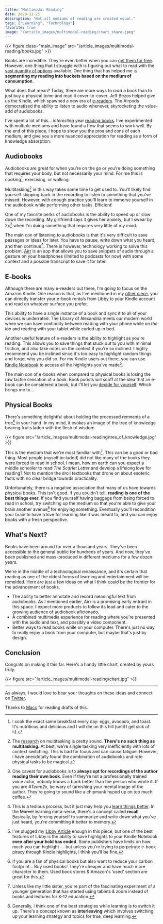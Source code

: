 ```yaml
---
title: "Multimodal Reading"
date: 2020-11-25
description: "Not all mediums of reading are created equal."
tags: ["Learning", "Technology"]
favorite: true
image: "/article_images/multimodal-reading/chart_share.jpeg"
---
```


{{< figure class="main_image" src="/article_images/multimodal-reading/books.jpg" >}}

Books are incredible. They're even better when you can [get them for free](/writing/libby/). However, one thing that I struggle with is figuring out what to read with the [vast quantity of options](https://www.theifod.com/how-many-new-books-are-published-each-year-and-other-related-books-facts/) available. One thing that has helped me is **segmenting my reading into buckets based on the medium of consumption**.

What does that mean? Today, there are more ways to *read* a book than to just buy a physical tome and read it cover-to-cover. Jeff Bezos helped give us the Kindle, which spawned a new era of [e-readers](https://goodereader.com/blog/electronic-readers/the-tale-of-rocketbook-the-very-first-e-reader). The Airpods [democratized](https://julian.digital/2020/04/19/airpods-as-a-platform/) the ability to listen to audio whenever, skyrocketing the value-add of audiobooks.

I've spent a lot of this... *interesting* year [reading books](https://www.goodreads.com/user_challenges/21020992). I've experimented with multiple mediums and have found a flow that seems to work well. By the end of this piece, I hope to show you the pros and cons of each medium, and give you a more nuanced appreciation for reading as a form of knowledge absorption.

## Audiobooks

Audiobooks are great for when you're on the go or you're doing something that requires your body, but not necessarily your mind. For me this is cooking[^1], exercising, or walking.

Multitasking[^2] in this way takes some time to get used to. You'll likely find yourself skipping back in the recording to listen to something that you've missed. However, with enough practice you'll learn to immerse yourself in the audiobook while performing other tasks. Efficient!

One of my favorite perks of audiobooks is the ability to speed up or slow down the recording. My girlfriend says it gives her anxiety, but I swear by 2x[^3] when I'm doing something that requires very little of my mind.

The main con of listening to audiobooks is that it's very difficult to save passages or ideas for later. You have to pause, write down what you heard, and then continue[^4]. There is however, technology working to solve this problem. [Airr](https://www.airr.io/) is an app that allows you to save snippets of audio through a gesture on your headphones (limited to podcasts for now) with some context and a possibe transcript to save it for later.

## E-books

Although there are many e-readers out there, I'm going to focus on the Amazon Kindle. One reason is that, as I've mentioned in my [other piece](/writing/libby/), you can directly transfer your e-book rentals from Libby to your Kindle account and read on whatever surface you prefer.

This ability to have a single instance of a book and sync it to all of your devices is underrated. The Library of Alexandria meets our modern world when we can have continuity between reading with your phone while on *the loo* and reading with your tablet while curled up in bed.

Another useful feature of e-readers is the ability to highlight as you're reading. This allows you to save things that stuck out to you with minimal friction, and also take notes on the context if you're so inclined. I highly recommend you be inclined since it's too easy to highlight random things and forget why you did so. For my Kindle users out there, you can use [Kindle Notebook](https://read.amazon.com/notebook) to access all the highlights you've made[^5].

The main con of e-books when compared to physical books is losing the raw tactile sensation of a *book*. Book purists will scoff at the idea that an e-book can be considered a book, but I'll let you [decide for yourself](https://devicebar.com/ebooks-vs-books-pros-and-cons/2041/). Which brings me to...

## Physical Books

There's something delightful about holding the processed remnants of a tree[^6] in your hand. In my mind, it evokes an image of the tree of knowledge bearing fruits laden with the flesh of wisdom.

{{< figure src="/article_images/multimodal-reading/tree_of_knowledge.jpg" >}}

This is the medium that we're most familiar with[^7]. This can be a good or bad thing. Most people (myself included) did not like many of the books they were forced to read in school. I mean, how on earth can you expect a middle schooler to read _The Scarlet Letter_ and develop a lifelong love for reading? Not to mention the droll textbooks that drone on about esoteric facts with no clear bridge towards practicality.

Unfortunately, there is a negative association that many of us have towards physical books. This isn't good. If you couldn't tell, **reading is one of the best things ever**. If you find yourself having baggage from being forced to read in school, try switching up the medium so that you're able to give your brain another avenue[^8] for enjoying something. Eventually you'll recondition your brain to have a love for learning like it was meant to, and you can enjoy books with a fresh perspective.

## What's Next?

Books have been around for over a thousand years. They've been accessible to the general public for hundreds of years. And now, they've been published and mass-produced in different mediums for a few dozen years.

We're in the middle of a technological renaissance, and it's certain that reading as one of the oldest forms of learning and entertainment will be remolded. Here are just a few ideas on what I think could be the frontier for the advancement of books.

- The ability to better annotate and record meaningful text from audiobooks. As I mentioned earlier, Airr is a promising early entrant in this space. I expect more products to follow its lead and cater to the growing audience of audiobook aficionado.
- A combined multimedia experience for reading where you're presented with the audio and text, and possibly a video component.
- Better ways to read books while on your computer. There's just no way to really enjoy a book from your computer, but maybe that's just by design.

## Conclusion

Congrats on making it this far. Here's a handy little chart, created by yours truly.

{{< figure src="/article_images/multimodal-reading/chart.jpg" >}}

---

As always, I would love to hear your thoughts on these ideas and connect on [Twitter](https://twitter.com/nikhilthota/status/1332338653096521729).

Thanks to [Macc](https://littlecurrywurst.com) for reading drafts of this.

[^1]: I cook the exact same breakfast every day: eggs, avocado, and toast. It's nutritious and delicious and I will die on this hill (until I get sick of it).

[^2]: The [research](https://www.apa.org/research/action/multitask) on multitasking is pretty sound. **There's no such thing as multitasking**. At best, we're single tasking very inefficiently with lots of context switching. This is bad for focus and can cause fatigue. However, I have anecdotally found the combination of audiobooks and rote physical tasks to be magical.

[^3]: One caveat for audiobooks is to **always opt for recordings of the author reading their own book**. Even if they're not a professionally trained voice actor, nobody knows a book better than the person who wrote it. If you are *#Team2x*, be wary of tarnishing your mental image of the author. They're going to sound like a chipmunk hyped up on too much coffee.

[^4]: This is a tedious process, but it just may help you [learn things better](https://en.wikipedia.org/wiki/Active_recall). In the ~~Marvel~~ learning meta-verse, there's a concept called **recall**. Basically, by forcing yourself to summarize and write down what you've just heard, you're committing it better to memory.

[^5]: I've plugged my [Libby Article](/writing/libby/) enough in this piece, but one of the best features of Libby is the ability to save highlights to your Kindle Notebook **even after your hold has ended**. Some publishers have limits on how much you can highlight — but unless you're trying to perpetrate e-book piracy through Kindle highlights, I think you'll be fine.

[^6]: If you are a fan of physical books but also want to reduce your carbon footprint... Buy used books! They're cheaper and have much more character to them. Used book stores & Amazon's 'used' section are great for this.

[^7]: Unless like my little sister, you're part of the fascinating experiment of a younger generation that has started using tablets & zoom instead of books and lectures for K-12 education.

[^8]: Generally, I think one of the best strategies while learning is to switch it up. There's a concept known as **interleaving** which involves switching up your learning strategy and topics for true, deep learning.